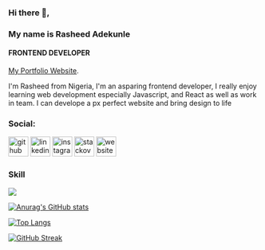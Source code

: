 ### Hi there 👋, 
### My name is Rasheed Adekunle
#### FRONTEND DEVELOPER

[My Portfolio Website](https://my-portofiio.vercel.app/).

I'm Rasheed from Nigeria, I'm an asparing frontend developer, I really enjoy learning web development especially Javascript, and React as well as work in team. I can develope a px perfect website and bring design to life

### Social:
[<img src='https://cdn.jsdelivr.net/npm/simple-icons@3.0.1/icons/github.svg' alt='github' height='40'>](https://github.com/demandtech)  [<img src='https://cdn.jsdelivr.net/npm/simple-icons@3.0.1/icons/linkedin.svg' alt='linkedin' height='40'>](https://www.linkedin.com/in/https://www.linkedin.com/in/rasheed-adekunle-18540a22b//)  [<img src='https://cdn.jsdelivr.net/npm/simple-icons@3.0.1/icons/instagram.svg' alt='instagram' height='40'>](https://www.instagram.com/demandtech/)  [<img src='https://cdn.jsdelivr.net/npm/simple-icons@3.0.1/icons/stackoverflow.svg' alt='stackoverflow' height='40'>](https://stackoverflow.com/users/Demand_Dev)  [<img src='https://cdn.jsdelivr.net/npm/simple-icons@3.0.1/icons/icloud.svg' alt='website' height='40'>](https://demandtech.github.io/portfolio/)  

### Skill

<p align="left">
  <a href="https://skillicons.dev">
    <img src="https://skillicons.dev/icons?i=javascript,react,nextjs,html,css,sass,tailwind,bootstrap,git,figma&perline=5&theme=light" />
  </a>
</p>

[![Anurag's GitHub stats](https://github-readme-stats.vercel.app/api?username=demandtech&show_icons=true)](https://github.com/anuraghazra/github-readme-stats)


[![Top Langs](https://github-readme-stats.vercel.app/api/top-langs/?username=demandtech&layout=compact)](https://github.com/anuraghazra/github-readme-stats)


[![GitHub Streak](https://streak-stats.demolab.com?user=Demandtech&theme=light&hide_border=true)](https://git.io/streak-stats)




